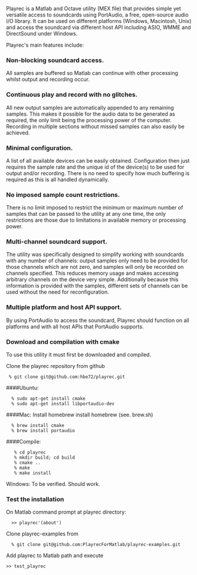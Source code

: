 Playrec is a Matlab and Octave utility (MEX file) that provides simple yet 
versatile access to soundcards using PortAudio, a free, open-source audio 
I/O library. It can be used on different platforms (Windows, Macintosh, 
Unix) and access the soundcard via different host API including ASIO, WMME 
and DirectSound under Windows.

Playrec's main features include:

### Non-blocking soundcard access.

All samples are buffered so Matlab can continue with other processing 
whilst output and recording occur.

### Continuous play and record with no glitches.

All new output samples are automatically appended to any remaining samples. 
This makes it possible for the audio data to be generated as required, the 
only limit being the processing power of the computer. Recording in 
multiple sections without missed samples can also easily be achieved.

### Minimal configuration.

A list of all available devices can be easily obtained. Configuration then 
just requires the sample rate and the unique id of the device(s) to be used 
for output and/or recording. There is no need to specify how much buffering 
is required as this is all handled dynamically.

### No imposed sample count restrictions.

There is no limit imposed to restrict the minimum or maximum number of 
samples that can be passed to the utility at any one time, the only 
restrictions are those due to limitations in available memory or processing 
power.

### Multi-channel soundcard support.

The utility was specifically designed to simplify working with soundcards 
with any number of channels: output samples only need to be provided for 
those channels which are not zero, and samples will only be recorded on 
channels specified. This reduces memory usage and makes accessing arbitrary 
channels on the device very simple. Additionally because this information 
is provided with the samples, different sets of channels can be used without 
the need for reconfiguration.

### Multiple platform and host API support.

By using PortAudio to access the soundcard, Playrec should function on all 
platforms and with all host APIs that PortAudio supports.

### Download and compilation with cmake
To use this utility it must first be downloaded and compiled. 

Clone the playrec repository from github
```
 % git clone git@github.com:hbe72/playrec.git
```
####Ubuntu:
```
  % sudo apt-get install cmake 
  % sudo apt-get install libportaudio-dev
```

####Mac: 
  Install homebrew install homebrew (see. brew.sh)
```
  % brew install cmake
  % brew install portaudio
```

####Compile:
```
   % cd playrec
   % mkdir build; cd build
   % cmake ..
   % make
   % make install
```
   
Windows: To be verified. Should work.

### Test the installation

On Matlab command prompt at playrec directory:
```
  >> playrec'(about')
```

Clone playrec-examples from
```
  % git clone git@github.com:PlayrecForMatlab/playrec-examples.git
```

Add playrec to Matlab path and execute
```
>> test_playrec
```
